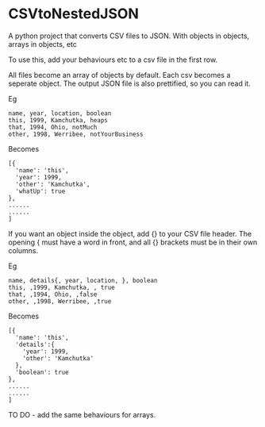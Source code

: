 # CSVtoNestedJSON

A python project that converts CSV files to JSON. With objects in objects, arrays in objects, etc

To use this, add your behaviours etc to a csv file in the first row.

All files become an array of objects by default.
Each csv becomes a seperate object.
The output JSON file is also prettified, so you can read it.

Eg

    name, year, location, boolean
    this, 1999, Kamchutka, heaps
    that, 1994, Ohio, notMuch
    other, 1998, Werribee, notYourBusiness

Becomes 

    [{
      'name': 'this',
      'year': 1999,
      'other': 'Kamchutka',
      'whatUp': true
    },
    ......
    ......
    ]

If you want an object inside the object, add {} to your CSV file header.
The opening { must have a word in front, and all {} brackets must be in their own columns.

Eg

    name, details{, year, location, }, boolean
    this, ,1999, Kamchutka, , true
    that, ,1994, Ohio, ,false
    other, ,1998, Werribee, ,true

Becomes 

    [{
      'name': 'this',
      'details':{
        'year': 1999,
        'other': 'Kamchutka'
      },
      'boolean': true
    },
    ......
    ......
    ]

TO DO - add the same behaviours for arrays.
